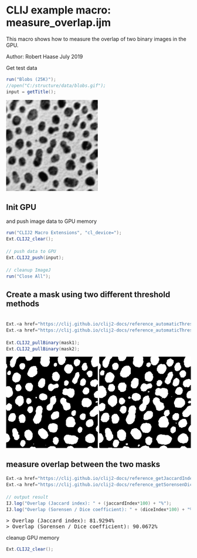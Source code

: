 

# CLIJ example macro: measure_overlap.ijm

This macro shows how to measure the overlap 
of two binary images in the GPU.

Author: Robert Haase
July 2019


Get test data

```java
run("Blobs (25K)");
//open("C:/structure/data/blobs.gif");
input = getTitle();

```
<a href="image_1587211571604.png"><img src="image_1587211571604.png" width="250" alt="blobs.gif"/></a>

## Init GPU
 and push image data to GPU memory

```java
run("CLIJ2 Macro Extensions", "cl_device=");
Ext.CLIJ2_clear();

// push data to GPU
Ext.CLIJ2_push(input);

// cleanup ImageJ
run("Close All");


```

## Create a mask using two different threshold methods

```java

Ext.<a href="https://clij.github.io/clij2-docs/reference_automaticThreshold">CLIJ2_automaticThreshold</a>(input, mask1, "Otsu");
Ext.<a href="https://clij.github.io/clij2-docs/reference_automaticThreshold">CLIJ2_automaticThreshold</a>(input, mask2, "MinError");

Ext.CLIJ2_pullBinary(mask1);
Ext.CLIJ2_pullBinary(mask2);

```
<a href="image_1587211571795.png"><img src="image_1587211571795.png" width="250" alt="CLIJ2_automaticThreshold_result15"/></a>
<a href="image_1587211571830.png"><img src="image_1587211571830.png" width="250" alt="CLIJ2_automaticThreshold_result16"/></a>

## measure overlap between the two masks

```java
Ext.<a href="https://clij.github.io/clij2-docs/reference_getJaccardIndex">CLIJ2_getJaccardIndex</a>(mask1, mask2, jaccardIndex);
Ext.<a href="https://clij.github.io/clij2-docs/reference_getSorensenDiceCoefficient">CLIJ2_getSorensenDiceCoefficient</a>(mask1, mask2, diceIndex);

// output result
IJ.log("Overlap (Jaccard index): " + (jaccardIndex*100) + "%");
IJ.log("Overlap (Sorensen / Dice coefficient): " + (diceIndex*100) + "%");


```
<pre>
> Overlap (Jaccard index): 81.9294%
> Overlap (Sorensen / Dice coefficient): 90.0672%
</pre>

cleanup GPU memory

```java
Ext.CLIJ2_clear();
```



```
```
